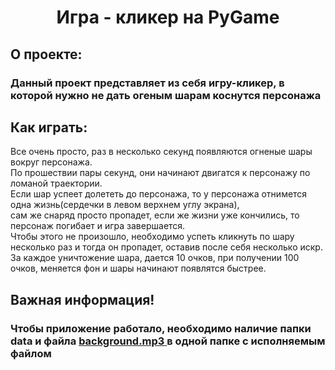 <h1 align="center">Игра - кликер на PyGame</h1>
<h2>О проекте:</h2>
<h3>Данный проект представляет из себя игру-кликер, в которой нужно не дать огеным шарам коснутся персонажа</h3>
<h2>Как играть:</h2>
<p>Все очень просто, раз в несколько секунд появляются огненые шары вокруг персонажа. 
  <br> По прошествии пары секунд, они начинают двигатся к персонажу по ломаной траектории.
  <br> Если шар успеет долететь до персонажа, то у персонажа отнимется одна жизнь(сердечки в левом верхнем углу экрана),
  <br> сам же снаряд просто пропадет, если же жизни уже кончились, то персонаж погибает и игра завершается.
  <br> Чтобы этого не произошло, необходимо успеть кликнуть по шару несколько раз и тогда он пропадет, оставив после себя несколько искр.
  <br> За каждое уничтожение шара, дается 10 очков, при получении 100 очков, меняется фон и шары начинают появлятся быстрее.
<p>
<h2>Важная информация!</h2>
<h3>Чтобы приложение работало, необходимо наличие папки data и файла <a href="https://github.com/An4nasik/Pygame-project/blob/main/background.mp3"> background.mp3 </a> в одной папке с исполняемым файлом</h3>
